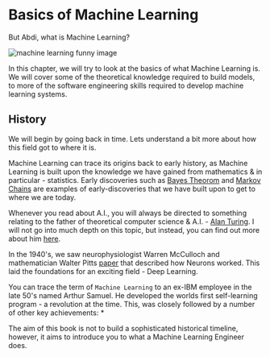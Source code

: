 # Basics of Machine Learning

But Abdi, what is Machine Learning?

![machine learning funny image](https://imgs.xkcd.com/comics/machine_learning.png)

In this chapter, we will try to look at the basics of what Machine Learning is. We will cover some of the theoretical knowledge required to build models, to more of the software engineering skills required to develop machine learning systems.

## History

We will begin by going back in time. Lets understand a bit more about how this field got to where it is. 

Machine Learning can trace its origins back to early history, as Machine Learning is built upon the knowledge we have gained from mathematics & in particular - statistics. Early discoveries such as [Bayes Theorom](https://en.wikipedia.org/wiki/Bayes%27_theorem) and [Markov Chains](https://en.wikipedia.org/wiki/Markov_chain) are examples of early-discoveries that we have built upon to get to where we are today. 

Whenever you read about A.I., you will always be directed to something relating to the father of theoretical computer science & A.I. - [Alan Turing](https://en.wikipedia.org/wiki/Alan_Turing). I will not go into much depth on this topic, but instead, you can find out more about him [here](https://www.youtube.com/watch?v=CsdYtP0W0vw). 

In the 1940's, we saw neurophysiologist Warren McCulloch and mathematician Walter Pitts [paper](http://s-f-walker.org.uk/pubsebooks/pdfs/The_Organization_of_Behavior-Donald_O._Hebb.pdf) that described how Neurons worked. This laid the foundations for an exciting field - Deep Learning.

You can trace the term of `Machine Learning` to an ex-IBM employee in the late 50's named Arthur Samuel. He developed the worlds first self-learning program - a revolution at the time. This, was closely followed by a number of other key achievements:
*

The aim of this book is not to build a sophisticated historical timeline, however, it aims to introduce you to what a Machine Learning Engineer does.